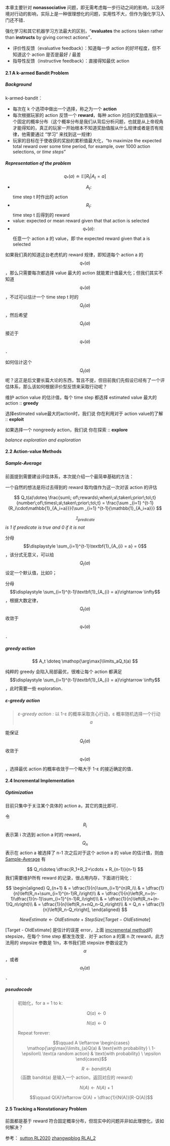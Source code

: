 本章主要针对 **nonassociative** 问题，即无需考虑每一步行动之间的影响，以及环境对行动的影响，实际上是一种很理想化的问题，实用性不大，但作为强化学习入门还不错．

强化学习和其它机器学习方法最大的区别，“**evaluates** the actions taken rather than **instructs** by giving correct actions”．

- 评价性反馈（evaluative feedback）：知道每一步 action 的好坏程度，但不知道这个 action 是否是最好 / 最差
- 指导性反馈（instructive feedback）：直接得知最优 action



#### 2.1 A k-armed Bandit Problem

##### Background

k-armed-bandit：

- 每次在 k 个选项中做出一个选择，称之为一个 **action**
- 每次根据玩家的 action 反馈一个 **reward**，每种 action 对应的奖励值服从一个固定的概率分布（这个概率分布是我们从背后分析问题，也就是从上帝视角才能得知的，真正的玩家一开始根本不知道奖励值服从什么规律或者是否有规律，他需要通过 “学习” 来找到这一规律）
- 玩家的目标在于使收获的奖励的累积值最大化，“to maximize the expected total reward over some time period, for example, over 1000 action selections, or *time steps*”

##### Representation of the problem

$$
q_*(a)\doteq \mathbb{E}[R_t\vert A_t=a]
$$

- $$A_t:$$ time step t 时作出的 action 
- $$R_t:$$ time step t 后得到的 reward
- value: expected or mean reward given that that action is selected
- $$q_*(a):$$ 任意一个 action a 的 value，即 the expected reward given that a is selected

如果我们真的知道这台老虎机的 reward 规律，即知道每个 action a 的 $$q_*(a)$$ ，那么只需要每次都选择 value 最大的 action 就能累计值最大化；但我们其实不知道 $$q_*(a)$$ ，不过可以估计一个 time step t 时的 $$Q_t(a)$$，然后希望 $$Q_t(a)$$ 接近于 $$q_*(a)$$．

如何估计这个 $$Q_t(a)$$ 呢？这正是后文要长篇大论的东西，暂且不提，但目前我们先假设已经有了一个评估体系，那么该如何根据评价型反馈来采取行动呢？

维护 action value 的估计值，每个 time step 都选择 estimated value 最大的 action :: **greedy**

选择estimated value最大的action时，我们说 你在利用对于 action value的了解 :: **exploit**

如果选择一个 nongreedy action，我们说 你在探索 :: **explore**

*balance exploration and exploration*



#### 2.2 Action-value Methods

##### Sample-Average

前面提到需要建设评估体系，本次就介绍一个最简单基础的方法：

一个自然的想法是将过去得到的 reward 取均值作为这一次对该 action 的评估

$$
Q_t(a)\doteq \frac{sum\; of\;rewards\;when\;a\;taken\;prior\;to\;t}{number\;of\;times\;a\;taken\;prior\;to\;t} = \frac{\sum _{i=1} ^{t-1}{R_i\cdot\mathbb{1}_{A_i=a}}}{\sum _{i=1} ^{t-1}{\mathbb{1}_{A_i=a}}}
$$

*$$\mathbb{1}_{predicate}$$ is 1 if predicate is true and 0 if it is not*

分母 $$\displaystyle \sum_{i=1}^{t-1}\textbf{1}_{A_{i} = a} = 0$$，该分式无意义，可以给 $$Q_t(a)$$ 设定一个默认值，比如0；

分母 $$\displaystyle \sum_{i=1}^{t-1}\textbf{1}_{A_{i} = a}\rightarrow \infty$$ ，根据大数定律，$$Q_t(a)$$ 收敛于 $$q_*(a)$$．

##### greedy action

$$
A_t \doteq \mathop{\arg\max}\limits_aQ_t(a)
$$

纯粹的 greedy 会陷入局部最优，很难让每个 action 都满足 $$\displaystyle \sum_{i=1}^{t-1}\textbf{1}_{A_{i} = a}\rightarrow \infty$$，此时需要一些 exploration．

##### ε-greedy action

> *ε-greedy action :* 以 1-ε 的概率采取贪心行动，ε 概率随机选择一个行动 $$a$$

能保证 $$Q_t(a)$$ 收敛于 $$q_*(a)$$，选择最优 action 的概率收敛于一个略大于 1-ε 的接近确定的值．



#### 2.4 Incremental Implementation

##### Optimization

目前只集中于关注某个具体的 action a，其它的类比即可．

令 $$R_i$$ 表示第 i 次选到 action a 时的 reward，$$Q_n$$ 表示在 action a 被选择了 n-1 次之后对于这个 action a 的 value 的估计值，则由 [Sample-Average](#sample-average) 有

$$
Q_n\doteq \dfrac{R_1+R_2+\cdots + R_{n-1}}{n-1}
$$
我们需要维护所有 reward 的记录，很占用内存，下面进行简化：

$$
\begin{aligned}
Q_{n+1} & = \dfrac{1}{n}\sum_{i=1}^{n}R_i\\
& = \dfrac{1}{n}\left(R_n+\sum_{i=1}^{n-1}R_i\right)\\
& = \dfrac{1}{n}\left(R_n+(n-1)\dfrac{1}{n-1}\sum_{i=1}^{n-1}R_i\right)\\
& = \dfrac{1}{n}\left(R_n+(n-1)Q_n\right)\\
& = \dfrac{1}{n}\left(R_n+nQ_n-Q_n\right)\\
& = Q_n + \dfrac{1}{n}\left[R_n-Q_n\right],
\end{aligned}
$$

$$
NewEstimate \leftarrow OldEstimate + StepSize[Target - OldEstimate]
$$

[Target - OldEstimate] 是估计的误差 error，上面 [imcremental method](#24-incremental-implementation)的 stepsize，在每个 time step 都发生改变．对于 action a 的第 n 次 reward，此方法用的 stepsize 参数是 1/n，本书我们把 stepsize 参数设定为 $$\alpha$$，或者 $$\alpha_t(a)$$．

##### pseudocode

> 初始化，for a = 1 to k:
>
> $$\qquad Q(a)\leftarrow 0$$
>
> $$\qquad N(a)\leftarrow 0$$
>
> Repeat forever:
>
> $$\qquad A \leftarrow \begin{cases} \mathop{\arg\max}\limits_{a}Q(a) & \text{with probability} \ 1-\epsilon\\ \text{a random action} & \text{with probability} \ \epsilon \end{cases}$$
>
> $$\qquad R\leftarrow bandit(A)$$（函数 bandit(a) 是输入一个 action，返回对应的 reward）
>
> $$\qquad N(A)\leftarrow N(A)+1$$
>
> $$\qquad Q(A)\leftarrow Q(A) + \dfrac{1}{N(A)}[R-Q(A)]$$

#### 2.5 Tracking a Nonstationary Problem

前面都是基于 reward 符合固定概率分布，但现实中的问题并非如此理想化，该如何解决？









参考：
[sutton RL2020](http://incompleteideas.net/sutton/book/RLbook2020.pdf)
[zhangwpblog RLAI_2](https://www.zhangwp.com/notes/book-reading/RLAI/RLAI_2)

